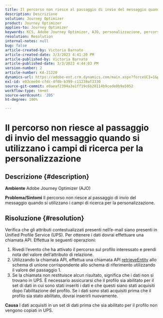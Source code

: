 ```yaml
---
title: Il percorso non riesce al passaggio di invio del messaggio quando si utilizzano i campi di ricerca per la personalizzazione
description: Descrizione
solution: Journey Optimizer
product: Journey Optimizer
applies-to: Journey Optimizer
keywords: KCS, Adobe Journey Optimizer, AJO, personalizzazione, percorso non riesce
resolution: Resolution
internal-notes: null
bug: false
article-created-by: Victoria Barnato
article-created-date: 3/3/2023 4:41:20 PM
article-published-by: Victoria Barnato
article-published-date: 3/3/2023 4:44:03 PM
version-number: 2
article-number: KA-21220
dynamics-url: https://adobe-ent.crm.dynamics.com/main.aspx?forceUCI=1&pagetype=entityrecord&etn=knowledgearticle&id=645a1537-e2b9-ed11-83fe-6045bd006b25
exl-id: e03cee04-cfdc-4f0b-b399-c11239af3330
source-git-commit: e0aeaf2394a3a1ff19c6b28114b9cede0b9a5952
workflow-type: tm+mt
source-wordcount: '205'
ht-degree: 100%

---
```


# Il percorso non riesce al passaggio di invio del messaggio quando si utilizzano i campi di ricerca per la personalizzazione

## Descrizione {#description}

<b>Ambiente</b>
Adobe Journey Optimizer (AJO)


<b>Problema/Sintomi</b>
Il percorso non riesce al passaggio di invio del messaggio quando si utilizzano i campi di ricerca per la personalizzazione.


## Risoluzione {#resolution}


Verifica che gli attributi contestualizzati presenti nell’e-mail siano presenti in Unified Profile Service (UPS). Per ottenere i dati dovrai effettuare una chiamata API. Effettua le seguenti operazioni:

1. Rivedi l’evento che ha attivato il percorso sul profilo interessato e prendi nota del valore dell’attributo di relazione.
2. Utilizzando la chiamata API, effettua una chiamata API [retrieveEntity](https://developer.adobe.com/experience-platform-apis/references/profile/#tag/Entities/operation/retrieveEntity) allo schema di unione corrispondente allo schema di riferimento utilizzando il valore del passaggio 1.
3. Se la chiamata non restituisce alcun risultato, significa che i dati non si trovano in UPS. È necessario assicurarsi che il profilo sia abilitato per il set di dati in cui sono stati inseriti i dati e che questi siano stati acquisiti dopo l’abilitazione del profilo. Se i dati sono stati acquisiti prima che il profilo sia stato abilitato, dovrai inserirli nuovamente.



<b>Causa</b>
I dati acquisiti in un set di dati prima che sia abilitato per il profilo non vengono copiati in UPS.
